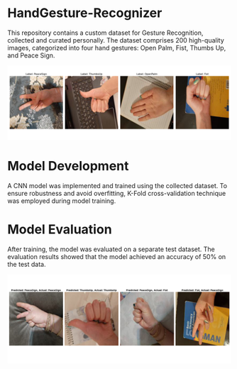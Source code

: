 # HandGesture-Recognizer
This repository contains a custom dataset for Gesture Recognition, collected and curated personally. The dataset comprises 200 high-quality images, categorized into four hand gestures: Open Palm, Fist, Thumbs Up, and Peace Sign.

![HandGesture-Recognizer](images.png)

# Model Development
A CNN model was implemented and trained using the collected dataset. To ensure robustness and avoid overfitting, K-Fold cross-validation technique was employed during model training.

# Model Evaluation
After training, the model was evaluated on a separate test dataset. The evaluation results showed that the model achieved an accuracy of 50% on the test data.

![HandGesture-Recognizer](prediction.png)
